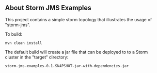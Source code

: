 ## About Storm JMS Examples
This project contains a simple storm topology that illustrates the usage of "storm-jms".

To build:

`mvn clean install`

The default build will create a jar file that can be deployed to to a Storm cluster in the "target" directory:

`storm-jms-examples-0.1-SNAPSHOT-jar-with-dependencies.jar`


